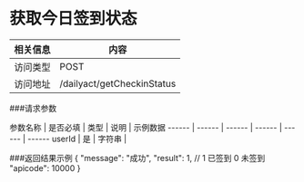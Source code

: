 # 获取今日签到状态
 相关信息 | 内容
 ------ | ------
 访问类型 | POST
 访问地址 | /dailyact/getCheckinStatus

###请求参数

 参数名称 | 是否必填 | 类型 | 说明 | 示例数据
 ------ | ------ | ------ | ------ | ------ | ------
 userId | 是 | 字符串 |  
 
###返回结果示例
{
    "message": "成功",
    "result": 1,  // 1 已签到 0 未签到
    "apicode": 10000
}
